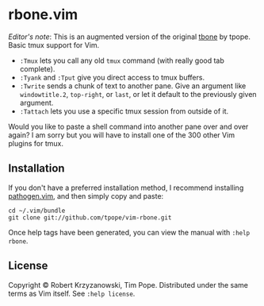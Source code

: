 # rbone.vim

*Editor's note*: This is an augmented version of the original [tbone](https://github.com/tpope/vim-tbone) by tpope.
Basic tmux support for Vim.

* `:Tmux` lets you call any old `tmux` command (with really good tab
  complete).
* `:Tyank` and `:Tput` give you direct access to tmux buffers.
* `:Twrite` sends a chunk of text to another pane.  Give an argument like
  `windowtitle.2`, `top-right`, or `last`, or let it default to the previously
  given argument.
* `:Tattach` lets you use a specific tmux session from outside of it.

Would you like to paste a shell command into another pane over and over again?
I am sorry but you will have to install one of the 300 other Vim plugins for
tmux.

## Installation

If you don't have a preferred installation method, I recommend
installing [pathogen.vim](https://github.com/tpope/vim-pathogen), and
then simply copy and paste:

    cd ~/.vim/bundle
    git clone git://github.com/tpope/vim-rbone.git

Once help tags have been generated, you can view the manual with
`:help rbone`.

## License

Copyright © Robert Krzyzanowski, Tim Pope.  Distributed under the same terms as Vim itself.
See `:help license`.

